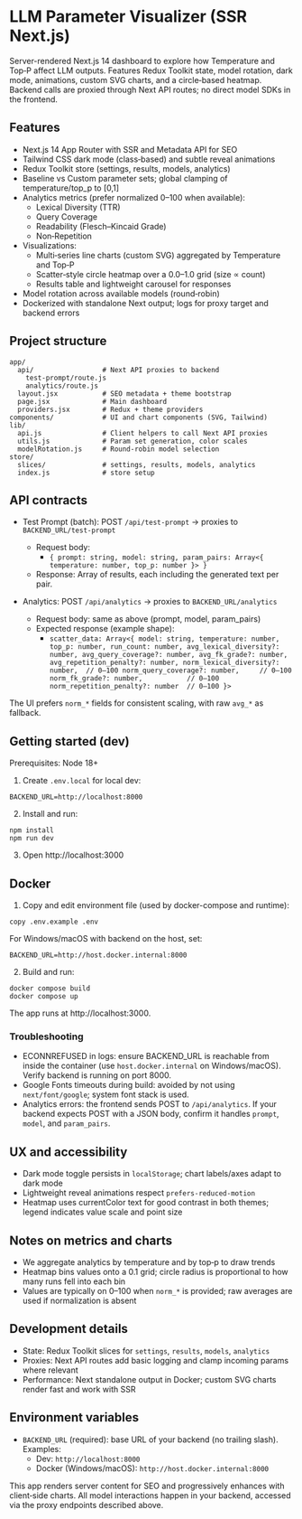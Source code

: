 # LLM Parameter Visualizer (SSR Next.js)

Server-rendered Next.js 14 dashboard to explore how Temperature and Top‑P affect LLM outputs. Features Redux Toolkit state, model rotation, dark mode, animations, custom SVG charts, and a circle‑based heatmap. Backend calls are proxied through Next API routes; no direct model SDKs in the frontend.

## Features

- Next.js 14 App Router with SSR and Metadata API for SEO
- Tailwind CSS dark mode (class‑based) and subtle reveal animations
- Redux Toolkit store (settings, results, models, analytics)
- Baseline vs Custom parameter sets; global clamping of temperature/top_p to [0,1]
- Analytics metrics (prefer normalized 0–100 when available):
  - Lexical Diversity (TTR)
  - Query Coverage
  - Readability (Flesch–Kincaid Grade)
  - Non‑Repetition
- Visualizations:
  - Multi‑series line charts (custom SVG) aggregated by Temperature and Top‑P
  - Scatter‑style circle heatmap over a 0.0–1.0 grid (size ∝ count)
  - Results table and lightweight carousel for responses
- Model rotation across available models (round‑robin)
- Dockerized with standalone Next output; logs for proxy target and backend errors

## Project structure

```
app/
  api/                 # Next API proxies to backend
    test-prompt/route.js
    analytics/route.js
  layout.jsx           # SEO metadata + theme bootstrap
  page.jsx             # Main dashboard
  providers.jsx        # Redux + theme providers
components/            # UI and chart components (SVG, Tailwind)
lib/
  api.js               # Client helpers to call Next API proxies
  utils.js             # Param set generation, color scales
  modelRotation.js     # Round‑robin model selection
store/
  slices/              # settings, results, models, analytics
  index.js             # store setup
```

## API contracts

- Test Prompt (batch): POST `/api/test-prompt` → proxies to `BACKEND_URL/test-prompt`
  - Request body:
    - `{ prompt: string, model: string, param_pairs: Array<{ temperature: number, top_p: number }> }`
  - Response: Array of results, each including the generated text per pair.

- Analytics: POST `/api/analytics` → proxies to `BACKEND_URL/analytics`
  - Request body: same as above (prompt, model, param_pairs)
  - Expected response (example shape):
    - `scatter_data: Array<{
         model: string,
         temperature: number,
         top_p: number,
         run_count: number,
         avg_lexical_diversity?: number,
         avg_query_coverage?: number,
         avg_fk_grade?: number,
         avg_repetition_penalty?: number,
         norm_lexical_diversity?: number,  // 0–100
         norm_query_coverage?: number,     // 0–100
         norm_fk_grade?: number,           // 0–100
         norm_repetition_penalty?: number  // 0–100
       }>`

The UI prefers `norm_*` fields for consistent scaling, with raw `avg_*` as fallback.

## Getting started (dev)

Prerequisites: Node 18+

1) Create `.env.local` for local dev:

```
BACKEND_URL=http://localhost:8000
```

2) Install and run:

```
npm install
npm run dev
```

3) Open http://localhost:3000

## Docker

1) Copy and edit environment file (used by docker-compose and runtime):

```
copy .env.example .env
```

For Windows/macOS with backend on the host, set:

```
BACKEND_URL=http://host.docker.internal:8000
```

2) Build and run:

```
docker compose build
docker compose up
```

The app runs at http://localhost:3000.

### Troubleshooting

- ECONNREFUSED in logs: ensure BACKEND_URL is reachable from inside the container (use `host.docker.internal` on Windows/macOS). Verify backend is running on port 8000.
- Google Fonts timeouts during build: avoided by not using `next/font/google`; system font stack is used.
- Analytics errors: the frontend sends POST to `/api/analytics`. If your backend expects POST with a JSON body, confirm it handles `prompt`, `model`, and `param_pairs`.

## UX and accessibility

- Dark mode toggle persists in `localStorage`; chart labels/axes adapt to dark mode
- Lightweight reveal animations respect `prefers-reduced-motion`
- Heatmap uses currentColor text for good contrast in both themes; legend indicates value scale and point size

## Notes on metrics and charts

- We aggregate analytics by temperature and by top‑p to draw trends
- Heatmap bins values onto a 0.1 grid; circle radius is proportional to how many runs fell into each bin
- Values are typically on 0–100 when `norm_*` is provided; raw averages are used if normalization is absent

## Development details

- State: Redux Toolkit slices for `settings`, `results`, `models`, `analytics`
- Proxies: Next API routes add basic logging and clamp incoming params where relevant
- Performance: Next standalone output in Docker; custom SVG charts render fast and work with SSR

## Environment variables

- `BACKEND_URL` (required): base URL of your backend (no trailing slash). Examples:
  - Dev: `http://localhost:8000`
  - Docker (Windows/macOS): `http://host.docker.internal:8000`


This app renders server content for SEO and progressively enhances with client‑side charts. All model interactions happen in your backend, accessed via the proxy endpoints described above.
